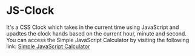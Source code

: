 # JS-Clock
It's a CSS Clock which takes in the current time using JavaScript and upadtes the clock hands based on the current hour, minute and second.
You can access the Simple JavaScript Calculator by visiting the following link: [Simple JavaScript Calculator](https://kaif-g.github.io/JS-CSS-CLOCK/)


